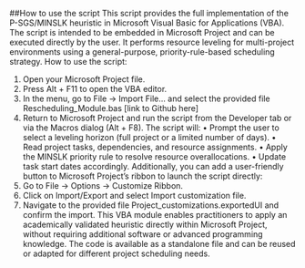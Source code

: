 ##How to use the script
This script provides the full implementation of the P-SGS/MINSLK heuristic in Microsoft Visual Basic for Applications (VBA). The script is intended to be embedded in Microsoft Project and can be executed directly by the user. It performs resource leveling for multi-project environments using a general-purpose, priority-rule-based scheduling strategy.
How to use the script:
1.	Open your Microsoft Project file.
2.	Press Alt + F11 to open the VBA editor.
3.	In the menu, go to File → Import File… and select the provided file Rescheduling_Module.bas [link to Github here]
4.	Return to Microsoft Project and run the script from the Developer tab or via the Macros dialog (Alt + F8). 
The script will:
•	Prompt the user to select a leveling horizon (full project or a limited number of days).
•	Read project tasks, dependencies, and resource assignments.
•	Apply the MINSLK priority rule to resolve resource overallocations.
•	Update task start dates accordingly.
Additionally, you can add a user-friendly button to Microsoft Project’s ribbon to launch the script directly:
1.	Go to File → Options → Customize Ribbon.
2.	Click on Import/Export and select Import customization file.
3.	Navigate to the provided file Project_customizations.exportedUI and confirm the import.
This VBA module enables practitioners to apply an academically validated heuristic directly within Microsoft Project, without requiring additional software or advanced programming knowledge.
The code is available as a standalone file and can be reused or adapted for different project scheduling needs.
